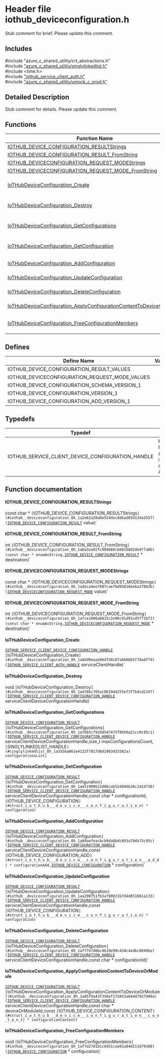 # Header file iothub_deviceconfiguration.h 

Stub comment for brief. Please update this comment.

## Includes

\#include "azure_c_shared_utility/crt_abstractions.h"  
\#include ["azure_c_shared_utility/singlylinkedlist.h"](iot-c-ref-singlylinkedlist-h.md)  
\#include <time.h>  
\#include ["iothub_service_client_auth.h"](iot-c-ref-iothub-service-client-auth-h.md)  
\#include ["azure_c_shared_utility/umock_c_prod.h"](iot-c-ref-umock-c-prod-h.md)  

## Detailed Description

Stub comment for details. Please update this comment.

## Functions

Function Name                  | Description                                
--------------------------------|---------------------------------------------
[IOTHUB_DEVICE_CONFIGURATION_RESULTStrings](./iot-c-ref-iothub-deviceconfiguration-h/iothub-device-configuration-resultstrings.md)            | 
[IOTHUB_DEVICE_CONFIGURATION_RESULT_FromString](./iot-c-ref-iothub-deviceconfiguration-h/iothub-device-configuration-result-fromstring.md)            | 
[IOTHUB_DEVICECONFIGURATION_REQUEST_MODEStrings](./iot-c-ref-iothub-deviceconfiguration-h/iothub-deviceconfiguration-request-modestrings.md)            | 
[IOTHUB_DEVICECONFIGURATION_REQUEST_MODE_FromString](./iot-c-ref-iothub-deviceconfiguration-h/iothub-deviceconfiguration-request-mode-fromstring.md)            | 
[IoTHubDeviceConfiguration_Create](./iot-c-ref-iothub-deviceconfiguration-h/iothubdeviceconfiguration-create.md)            | Creates a IoT Hub Service Client DeviceConfiguration handle for use it in consequent APIs.
[IoTHubDeviceConfiguration_Destroy](./iot-c-ref-iothub-deviceconfiguration-h/iothubdeviceconfiguration-destroy.md)            | Disposes of resources allocated by the IoT Hub IoTHubDeviceConfiguration_Create.
[IoTHubDeviceConfiguration_GetConfigurations](./iot-c-ref-iothub-deviceconfiguration-h/iothubdeviceconfiguration-getconfigurations.md)            | Retrieves the Configuration info for multiple configurations from IoT Hub.
[IoTHubDeviceConfiguration_GetConfiguration](./iot-c-ref-iothub-deviceconfiguration-h/iothubdeviceconfiguration-getconfiguration.md)            | Retrieves the Configuration info for specified configurationId from IoT Hub.
[IoTHubDeviceConfiguration_AddConfiguration](./iot-c-ref-iothub-deviceconfiguration-h/iothubdeviceconfiguration-addconfiguration.md)            | Adds the Configuration info to IoT Hub.
[IoTHubDeviceConfiguration_UpdateConfiguration](./iot-c-ref-iothub-deviceconfiguration-h/iothubdeviceconfiguration-updateconfiguration.md)            | Updates the given Configuration in IoT Hub.
[IoTHubDeviceConfiguration_DeleteConfiguration](./iot-c-ref-iothub-deviceconfiguration-h/iothubdeviceconfiguration-deleteconfiguration.md)            | Deletes the given Configuration from IoT Hub.
[IoTHubDeviceConfiguration_ApplyConfigurationContentToDeviceOrModule](./iot-c-ref-iothub-deviceconfiguration-h/iothubdeviceconfiguration-applyconfigurationcontenttodeviceormodule.md)            | Deletes the given Configuration from IoT Hub.
[IoTHubDeviceConfiguration_FreeConfigurationMembers](./iot-c-ref-iothub-deviceconfiguration-h/iothubdeviceconfiguration-freeconfigurationmembers.md)            | Free members of the [IOTHUB_DEVICE_CONFIGURATION](#struct_i_o_t_h_u_b___d_e_v_i_c_e___c_o_n_f_i_g_u_r_a_t_i_o_n) structure (NOT the structure itself)

## Defines

Define Name                    | Value                                
--------------------------------|---------------------------------------------
IOTHUB_DEVICE_CONFIGURATION_RESULT_VALUES            | 
IOTHUB_DEVICECONFIGURATION_REQUEST_MODE_VALUES            | 
IOTHUB_DEVICE_CONFIGURATION_SCHEMA_VERSION_1            | 
IOTHUB_DEVICE_CONFIGURATION_VERSION_1            | 
IOTHUB_DEVICE_CONFIGURATION_ADD_VERSION_1            | 

## Typedefs

Typedef                        | Value                                
--------------------------------|---------------------------------------------
IOTHUB_SERVICE_CLIENT_DEVICE_CONFIGURATION_HANDLE            | Handle to hide struct and use it in consequent APIs.

## Function documentation

#### IOTHUB_DEVICE_CONFIGURATION_RESULTStrings 
const char * `[`IOTHUB_DEVICE_CONFIGURATION_RESULTStrings`](#iothub__deviceconfiguration_8h_1a2e62a20a0e554dec0dbad03d134a3557)(`[`IOTHUB_DEVICE_CONFIGURATION_RESULT`](#iothub__deviceconfiguration_8h_1ac7d4e5e1c224c46fc993541e145b59d6) value)`

#### IOTHUB_DEVICE_CONFIGURATION_RESULT_FromString 
int `[`IOTHUB_DEVICE_CONFIGURATION_RESULT_FromString`](#iothub__deviceconfiguration_8h_1aba3aa92fc984660cb68188d2de97fa0b)(const char * enumAsString,`[`IOTHUB_DEVICE_CONFIGURATION_RESULT`](#iothub__deviceconfiguration_8h_1ac7d4e5e1c224c46fc993541e145b59d6) * destination)`

#### IOTHUB_DEVICECONFIGURATION_REQUEST_MODEStrings 
const char * `[`IOTHUB_DEVICECONFIGURATION_REQUEST_MODEStrings`](#iothub__deviceconfiguration_8h_1adeca4ee7897cae7bd95818eeba2f883b)(`[`IOTHUB_DEVICECONFIGURATION_REQUEST_MODE`](#iothub__deviceconfiguration_8h_1a1c193edc742548a53c72c96406a35536) value)`

#### IOTHUB_DEVICECONFIGURATION_REQUEST_MODE_FromString 
int `[`IOTHUB_DEVICECONFIGURATION_REQUEST_MODE_FromString`](#iothub__deviceconfiguration_8h_1afce1096a6815c2e90c91d91cd5ff1bf2)(const char * enumAsString,`[`IOTHUB_DEVICECONFIGURATION_REQUEST_MODE`](#iothub__deviceconfiguration_8h_1a1c193edc742548a53c72c96406a35536) * destination)`

#### IoTHubDeviceConfiguration_Create 
[`IOTHUB_SERVICE_CLIENT_DEVICE_CONFIGURATION_HANDLE`](#iothub__deviceconfiguration_8h_1a6b6d0ee5e70f65ee692e420e50ef805c) `[`IoTHubDeviceConfiguration_Create`](#iothub__deviceconfiguration_8h_1a8dd0eaaa96d7d9c87ab68bb5f78adff9)(`[`IOTHUB_SERVICE_CLIENT_AUTH_HANDLE`](#iothub__service__client__auth_8h_1a47d2f6357931c33108eb9fba95d8730b) serviceClientHandle)`

#### IoTHubDeviceConfiguration_Destroy 
void `[`IoTHubDeviceConfiguration_Destroy`](#iothub__deviceconfiguration_8h_1ad78bc705ac861944255ef3f7b4cd2197)(`[`IOTHUB_SERVICE_CLIENT_DEVICE_CONFIGURATION_HANDLE`](#iothub__deviceconfiguration_8h_1a6b6d0ee5e70f65ee692e420e50ef805c) serviceClientDeviceConfigurationHandle)`

#### IoTHubDeviceConfiguration_GetConfigurations 
[`IOTHUB_DEVICE_CONFIGURATION_RESULT`](#iothub__deviceconfiguration_8h_1ac7d4e5e1c224c46fc993541e145b59d6) `[`IoTHubDeviceConfiguration_GetConfigurations`](#iothub__deviceconfiguration_8h_1a76b5c792dd547475f8850a21cc0c95c1)(`[`IOTHUB_SERVICE_CLIENT_DEVICE_CONFIGURATION_HANDLE`](#iothub__deviceconfiguration_8h_1a6b6d0ee5e70f65ee692e420e50ef805c) serviceClientDeviceConfigurationHandle,size_t maxConfigurationsCount,`[`SINGLYLINKEDLIST_HANDLE`](#singlylinkedlist_8h_1a355ba061e4132f7817d6d1963d33382a) configurationsList)`

#### IoTHubDeviceConfiguration_GetConfiguration 
[`IOTHUB_DEVICE_CONFIGURATION_RESULT`](#iothub__deviceconfiguration_8h_1ac7d4e5e1c224c46fc993541e145b59d6) `[`IoTHubDeviceConfiguration_GetConfiguration`](#iothub__deviceconfiguration_8h_1ae51909622d06cab524846b36c2424736)(`[`IOTHUB_SERVICE_CLIENT_DEVICE_CONFIGURATION_HANDLE`](#iothub__deviceconfiguration_8h_1a6b6d0ee5e70f65ee692e420e50ef805c) serviceClientDeviceConfigurationHandle,const char * configurationId,`[`IOTHUB_DEVICE_CONFIGURATION`](#struct_i_o_t_h_u_b___d_e_v_i_c_e___c_o_n_f_i_g_u_r_a_t_i_o_n) * configuration)`

#### IoTHubDeviceConfiguration_AddConfiguration 
[`IOTHUB_DEVICE_CONFIGURATION_RESULT`](#iothub__deviceconfiguration_8h_1ac7d4e5e1c224c46fc993541e145b59d6) `[`IoTHubDeviceConfiguration_AddConfiguration`](#iothub__deviceconfiguration_8h_1a89aefeacbcb9da8bdc093a70da75c95c)(`[`IOTHUB_SERVICE_CLIENT_DEVICE_CONFIGURATION_HANDLE`](#iothub__deviceconfiguration_8h_1a6b6d0ee5e70f65ee692e420e50ef805c) serviceClientDeviceConfigurationHandle,const `[`IOTHUB_DEVICE_CONFIGURATION_ADD`](#struct_i_o_t_h_u_b___d_e_v_i_c_e___c_o_n_f_i_g_u_r_a_t_i_o_n___a_d_d) * configurationAdd,`[`IOTHUB_DEVICE_CONFIGURATION`](#struct_i_o_t_h_u_b___d_e_v_i_c_e___c_o_n_f_i_g_u_r_a_t_i_o_n) * configuration)`

#### IoTHubDeviceConfiguration_UpdateConfiguration 
[`IOTHUB_DEVICE_CONFIGURATION_RESULT`](#iothub__deviceconfiguration_8h_1ac7d4e5e1c224c46fc993541e145b59d6) `[`IoTHubDeviceConfiguration_UpdateConfiguration`](#iothub__deviceconfiguration_8h_1aa290751fb3af00021b7d4d851861a133)(`[`IOTHUB_SERVICE_CLIENT_DEVICE_CONFIGURATION_HANDLE`](#iothub__deviceconfiguration_8h_1a6b6d0ee5e70f65ee692e420e50ef805c) serviceClientDeviceConfigurationHandle,const `[`IOTHUB_DEVICE_CONFIGURATION`](#struct_i_o_t_h_u_b___d_e_v_i_c_e___c_o_n_f_i_g_u_r_a_t_i_o_n) * configuration)`

#### IoTHubDeviceConfiguration_DeleteConfiguration 
[`IOTHUB_DEVICE_CONFIGURATION_RESULT`](#iothub__deviceconfiguration_8h_1ac7d4e5e1c224c46fc993541e145b59d6) `[`IoTHubDeviceConfiguration_DeleteConfiguration`](#iothub__deviceconfiguration_8h_1aff7e7d0bcdb39e99c434c4adbc0046be)(`[`IOTHUB_SERVICE_CLIENT_DEVICE_CONFIGURATION_HANDLE`](#iothub__deviceconfiguration_8h_1a6b6d0ee5e70f65ee692e420e50ef805c) serviceClientDeviceConfigurationHandle,const char * configurationId)`

#### IoTHubDeviceConfiguration_ApplyConfigurationContentToDeviceOrModule 
[`IOTHUB_DEVICE_CONFIGURATION_RESULT`](#iothub__deviceconfiguration_8h_1ac7d4e5e1c224c46fc993541e145b59d6) `[`IoTHubDeviceConfiguration_ApplyConfigurationContentToDeviceOrModule`](#iothub__deviceconfiguration_8h_1a85f9a43f356ef17d453a644d7927940a)(`[`IOTHUB_SERVICE_CLIENT_DEVICE_CONFIGURATION_HANDLE`](#iothub__deviceconfiguration_8h_1a6b6d0ee5e70f65ee692e420e50ef805c) serviceClientDeviceConfigurationHandle,const char * deviceOrModuleId,const `[`IOTHUB_DEVICE_CONFIGURATION_CONTENT`](#struct_i_o_t_h_u_b___d_e_v_i_c_e___c_o_n_f_i_g_u_r_a_t_i_o_n___c_o_n_t_e_n_t) * configurationContent)`

#### IoTHubDeviceConfiguration_FreeConfigurationMembers 
void `[`IoTHubDeviceConfiguration_FreeConfigurationMembers`](#iothub__deviceconfiguration_8h_1af7d27d1b1c6451caa91a84d211679100)(`[`IOTHUB_DEVICE_CONFIGURATION`](#struct_i_o_t_h_u_b___d_e_v_i_c_e___c_o_n_f_i_g_u_r_a_t_i_o_n) * configuration)`

